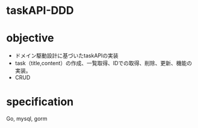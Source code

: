 # taskAPI-DDD

# objective
- ドメイン駆動設計に基づいたtaskAPIの実装
- task（title,content）の作成、一覧取得、IDでの取得、削除、更新、機能の実装。
- CRUD

# specification
Go, mysql, gorm
